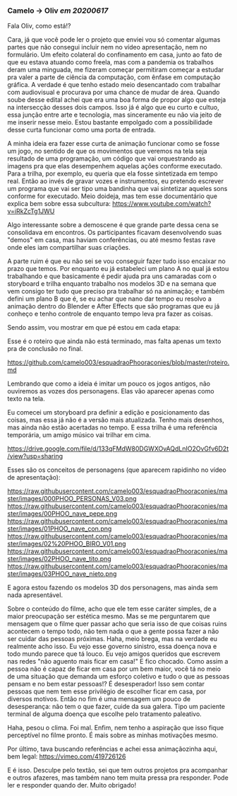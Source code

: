 ### Camelo -> Oliv _em 20200617_

Fala Oliv, como está!?

Cara, já que você pode ler o projeto que enviei vou só comentar algumas partes que não consegui incluir nem no vídeo apresentação, nem no formulário. Um efeito colateral do confinamento em casa, junto ao fato de que eu estava atuando como freela, mas com a pandemia os trabalhos deram uma minguada, me fizeram começar permitiram começar a estudar pra valer a parte de ciência da computação, com ênfase em computação gráfica. A verdade é que tenho estado meio desencantado com trabalhar com audiovisual e procurava por uma chance de mudar de área. Quando soube desse edital achei que era uma boa forma de propor algo que esteja na intersecção desses dois campos. Isso já é algo que eu curto e cultuo, essa junção entre arte e tecnologia, mas sinceramente eu não via jeito de me inserir nesse meio. Estou bastante empolgado com a possibilidade desse curta funcionar como uma porta de entrada.

A minha ideia era fazer esse curta de animação funcionar como se fosse um jogo, no sentido de que os movimentos que veremos na tela seja resultado de uma programação, um código que vai orquestrando as imagens pra que elas desempenhem aquelas ações conforme executado. Para a trilha, por exemplo, eu queria que ela fosse sintetizada em tempo real. Então ao invés de gravar vozes e instrumentos, eu pretendo escrever um programa que vai ser tipo uma bandinha que vai sintetizar aqueles sons conforme for executado. Meio doideja, mas tem esse documentário que explica bem sobre essa subcultura: https://www.youtube.com/watch?v=iRkZcTg1JWU

Algo interessante sobre a demoscene é que grande parte dessa cena se consolidava em encontros. Os participantes ficavam desenvolvendo suas "demos" em casa, mas haviam conferências, ou até mesmo festas rave onde eles iam compartilhar suas criações.

A parte ruim é que eu não sei se vou conseguir fazer tudo isso encaixar no prazo que temos. Por enquanto eu já estabeleci um plano A no qual já estou trabalhando e que basicamente é pedir ajuda pra uns camaradas com o storyboard e trilha enquanto trabalho nos modelos 3D e na semana que vem consigo ter tudo que preciso pra trabalhar só na animação; e também defini um plano B que é, se eu achar que nano dar tempo eu resolvo a animação dentro do Blender e After Effects que são programas que eu já conheço e tenho controle de enquanto tempo leva pra fazer as coisas.

Sendo assim, vou mostrar em que pé estou em cada etapa:

Esse é o roteiro que ainda não está terminado, mas falta apenas um texto pra de conclusão no final.

https://github.com/camelo003/esquadraoPhooraconies/blob/master/roteiro.md

Lembrando que como a ideia é imitar um pouco os jogos antigos, não ouviremos as vozes dos personagens. Elas vão aparecer apenas como texto na tela.

Eu comecei um storyboard pra definir a edição e posicionamento das coisas, mas essa já não é a versão mais atualizada. Tenho mais desenhos, mas ainda não estão acertadas no tempo. E essa trilha é uma referência temporária, um amigo músico vai trilhar em cima.

https://drive.google.com/file/d/133qFMdW80DGWXOvAQdLnIO2OvGfv6D2t/view?usp=sharing

Esses são os conceitos de personagens (que aparecem rapidinho no vídeo de apresentação):

https://raw.githubusercontent.com/camelo003/esquadraoPhooraconies/master/images/000PHOO_PERSONAS_V03.png
https://raw.githubusercontent.com/camelo003/esquadraoPhooraconies/master/images/00PHOO_nave_pepe.png
https://raw.githubusercontent.com/camelo003/esquadraoPhooraconies/master/images/01PHOO_nave_con.png
https://raw.githubusercontent.com/camelo003/esquadraoPhooraconies/master/images/02%20PHOO_BIRO_V01.png
https://raw.githubusercontent.com/camelo003/esquadraoPhooraconies/master/images/02PHOO_nave_tito.png
https://raw.githubusercontent.com/camelo003/esquadraoPhooraconies/master/images/03PHOO_nave_nieto.png

E agora estou fazendo os modelos 3D dos personagens, mas ainda sem nada apresentável.

Sobre o conteúdo do filme, acho que ele tem esse caráter simples, de a maior preocupação ser estética mesmo. Mas se me perguntarem que mensagem que o filme quer passar acho que seria isso de que coisas ruins acontecem o tempo todo, não tem nada o que a gente possa fazer a não ser cuidar das pessoas próximas. Haha, meio brega, mas na verdade eu realmente acho isso. Eu vejo esse governo sinistro, essa doença nova e todo mundo parece que tá louco. Eu vejo amigos queridos que escrevem nas redes "não aguento mais ficar em casa!" E fico chocado. Como assim a pessoa não é capaz de ficar em casa por um bem maior, você tá no meio de uma situação que demanda um esforço coletivo e tudo o que as pessoas pensam e no bem estar pessoas!? É desesperador! Isso sem contar pessoas que nem tem esse privilégio de escolher ficar em casa, por diversos motivos. Então no fim é uma mensagem um pouco de desesperança: não tem o que fazer, cuide da sua galera. Tipo um paciente terminal de alguma doença que escolhe pelo tratamento paleativo.

Haha, pesou o clima. Foi mal. Enfim, nem tenho a aspiração que isso fique perceptível no filme pronto. É mais sobre as minhas motivações mesmo.

Por último, tava buscando referências e achei essa animaçãozinha aqui, bem legal: https://vimeo.com/419726126

E é isso. Desculpe pelo textão, sei que tem outros projetos pra acompanhar e outros afazeres, mas também nano tem muita pressa pra responder. Pode ler e responder quando der. Muito obrigado!
